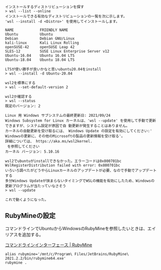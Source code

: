 ```
インストールするディストリビューションを探す
> wsl --list --online
インストールできる有効なディストリビューションの一覧を次に示します。
'wsl --install -d <Distro>' を使用してインストールします。

NAME            FRIENDLY NAME
Ubuntu          Ubuntu
Debian          Debian GNU/Linux
kali-linux      Kali Linux Rolling
openSUSE-42     openSUSE Leap 42
SLES-12         SUSE Linux Enterprise Server v12
Ubuntu-16.04    Ubuntu 16.04 LTS
Ubuntu-18.04    Ubuntu 18.04 LTS

LTSが使い勝手が良いかなと思いubuntu20.04をinstall
> wsl --install -d Ubuntu-20.04

wsl2を標準にする
> wsl --set-default-version 2

wsl2か確認する
> wsl --status
既定のバージョン: 2

Linux 用 Windows サブシステムの最終更新日: 2021/09/24
Windows Subsystem for Linux カーネルは、'wsl --update' を使用して手動で更新できますが、システム設定が原因で自 動更新が発生することはありません。
カーネルの自動更新を受け取るには、 Windows Update の設定を有効にしてください:' Windowsの更新に、その他のMicrosoftの製品の更新情報を受け取る'。
詳細については、 https://aka.ms/wsl2kernel.
 を参照してください
カーネル バージョン: 5.10.16

wsl2でubuntuがinstallできなかった。エラーコードは0x800701bc
WslRegisterDistribution failed with error: 0x800701bc
いろいろ調べたがどうやらLinuxカーネルのアップデートが必要、なので手動でアップデートする
多分Windows Updateが挟まらないタイミングでWSLの機能を有効にしたため、Windowsの更新プログラムが当たっていなさそう
> wsl --update

これで動くようになった。
```

## RubyMineの設定

コマンドラインでUbuntuからWindowsのRubyMineを参照したいときは、エイリアスを追加する。

[コマンドラインインターフェース | RubyMine](https://pleiades.io/help/ruby/working-with-the-ide-features-from-command-line.html#standalone)

```
alias rubymine='/mnt/c/Program\ Files/JetBrains/RubyMine\ 2021.2.2/bin/rubymine64.exe'
rubymine .
```
